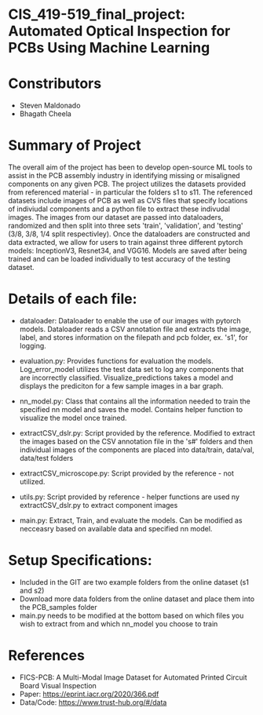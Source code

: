 # CIS_419-519_final_project: Automated Optical Inspection for PCBs Using Machine Learning

# Constributors
- Steven Maldonado
- Bhagath Cheela

# Summary of Project

The overall aim of the project has been to develop open-source ML tools to assist in the PCB assembly industry in identifying missing or misaligned components on any given PCB. The project utilizes the datasets provided from referenced material - in particular the folders s1 to s11. The referenced datasets include images of PCB as well as CVS files that specify locations of indiviudal components and a python file to extract these indivudal images. The images from our dataset are passed into dataloaders, randomized and then split into three sets 'train', 'validation', and 'testing' (3/8, 3/8, 1/4 split respectivley). Once the dataloaders are constructed and data extracted, we allow for users to train against three different pytorch models: InceptionV3, Resnet34, and VGG16. Models are saved after being trained and can be loaded individually to test accuracy of the testing dataset.

# Details of each file:
- dataloader:
    Dataloader to enable the use of our images with pytorch models. Dataloader reads a CSV annotation file and extracts the image, label, and stores  information on the filepath and pcb folder, ex. 's1', for logging.

- evaluation.py: Provides functions for evaluation the models. Log_error_model utilizes the test data set to log any components that are incorrectly classified. Visualize_predictions takes a model and displays the prediciton for a few sample images in a bar graph.

- nn_model.py: Class that contains all the information needed to train the specified nn model and saves the model. Contains helper function to visualize the model once trained.

- extractCSV_dslr.py: Script provided by the reference. Modified to extract the images based on the CSV annotation file in the 's#' folders and then individual images of the components are placed into data/train, data/val, data/test folders

- extractCSV_microscope.py: Script provided by the reference - not utilized.

- utils.py: Script provided by reference - helper functions are used ny extractCSV_dslr.py to extract component images

- main.py: Extract, Train, and evaluate the models. Can be modified as necceasry based on available data and specified nn model.

# Setup Specifications:
- Included in the GIT are two example folders from the online dataset (s1 and s2)
- Download more data folders from the online dataset and place them into the PCB_samples folder
- main.py needs to be modified at the bottom based on which files you wish to extract from and which nn_model you choose to train

# References

- FICS-PCB: A Multi-Modal Image Dataset for Automated Printed Circuit Board Visual Inspection
- Paper: https://eprint.iacr.org/2020/366.pdf
- Data/Code: https://www.trust-hub.org/#/data
